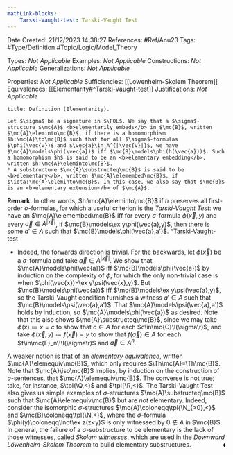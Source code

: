 ```yaml
---
mathLink-blocks:
    Tarski-Vaught-test: Tarski-Vaught Test
---
```


<div class="topSpace"></div>

Date Created: 21/12/2023 14:38:27
References: #Ref/Anu23
Tags: #Type/Definition #Topic/Logic/Model_Theory

Types: <i>Not Applicable</i>
Examples: <i>Not Applicable</i>
Constructions: <i>Not Applicable</i>
Generalizations: <i>Not Applicable</i>

Properties: <i>Not Applicable</i>
Sufficiencies: [[Lowenheim-Skolem Theorem]]
Equivalences: [[Elementarity#^Tarski-Vaught-test]]
Justifications: <i>Not Applicable</i>

``` ad-Definition
title: Definition (Elementarity).

Let $\sigma$ be a signature in $\FOL$. We say that a $\sigma$-structure $\mc{A}$ <b>elementarily embeds</b> in $\mc{B}$, written $\mc{A}\eleminto\mc{B}$, if there is a homomorphism $h:\mc{A}\to\mc{B}$ such that for all $\sigma$-formulas $\phi(\vec{v})$ and $\vec{a}\in A^{|\vec{v}|}$, we have $\mc{A}\models\phi(\vec{a})$ iff $\mc{B}\models\phi(h(\vec{a}))$. Such a homomorphism $h$ is said to be an <b>elementary embedding</b>, written $h:\mc{A}\eleminto\mc{B}$.
* A substructure $\mc{A}\substructeq\mc{B}$ is said to be <b>elementary</b>, written $\mc{A}\elemembed\mc{B}$, if $\iota:\mc{A}\eleminto\mc{B}$. In this case, we also say that $\mc{B}$ is an <b>elementary extension</b> of $\mc{A}$.

```

<b>Remark.</b> In other words, $h:\mc{A}\eleminto\mc{B}$ if $h$ preserves all first-order $\sigma$-formulas, for which a useful criterion is the <i>Tarski-Vaught Test</i>: we have an $\mc{A}\elemembed\mc{B}$ iff for every $\sigma$-formula $\phi(\vec{x},y)$ and every $\vec{a}\in A^{|\vec{x}|}$, if $\mc{B}\models\ex y\phi(\vec{a},y)$, then there is some $a'\in A$ such that $\mc{B}\models\phi(\vec{a},a')$. ^Tarski-Vaught-test
* Indeed, the forwards direction is trivial. For the backwards, let $\phi(\vec{x})$ be a $\sigma$-formula and take $\vec{a}\in A^{|\vec{x}|}$. We show that $\mc{A}\models\phi(\vec{a})$ iff $\mc{B}\models\phi(\vec{a})$ by induction on the complexity of $\phi$, for which the only non-trivial case is when $\phi(\vec{x})=\ex y\psi(\vec{x},y)$. But $\mc{B}\models\phi(\vec{a})$ iff $\mc{B}\models\ex y\psi(\vec{a},y)$, so the Tarski-Vaught condition furnishes a witness $a'\in A$ such that $\mc{B}\models\psi(\vec{a},a')$. That $\mc{A}\models\psi(\vec{a},a')$ holds by induction, so $\mc{A}\models\phi(\vec{a})$ as desired. Note that this also shows $\mc{A}\substructeq\mc{B}$, since we may take $\phi(x)\coloneqq x=c$ to show that $c\in A$ for each $c\in\mc{C}\l(\sigma\r)$, and take $\phi(\vec{x},y)\coloneqq f(\vec{x})=y$ to show that $f(\vec{a})\in A$ for each $f\in\mc{F}_n\!\l(\sigma\r)$ and $\vec{a}\in A^n$.


A weaker notion is that of an <i>elementary equivalence</i>, written $\mc{A}\elemequiv\mc{B}$, which only requires $\Th\mc{A}=\Th\mc{B}$. Note that $\mc{A}\iso\mc{B}$ implies, by induction on the construction of $\sigma$-sentences, that $\mc{A}\elemequiv\mc{B}$. The converse is not true; take, for instance, $\tpl{\Q,<}$ and $\tpl{\R,<}$. The Tarski-Vaught Test also gives us simple examples of $\sigma$-structures $\mc{A}\substructeq\mc{B}$ such that $\mc{A}\elemequiv\mc{B}$ but are <i>not</i> elementary. Indeed, consider the isomorphic $\sigma$-structures $\mc{A}\coloneqq\tpl{\N_{>0},<}$ and $\mc{B}\coloneqq\tpl{\N,<}$, where the $\sigma$-formula $\phi(y)\coloneqq\lnot\ex z(z<y)$ is only witnessed by $0\not\in A$ in $\mc{B}$. In general, the failure of a $\sigma$-substructure to be elementary is the lack of those witnesses, called <i>Skolem witnesses</i>, which are used in the <i>Downward Löwenheim-Skolem Theorem</i> to build elementary substructures.<span style="float:right;">$\blacklozenge$</span>
